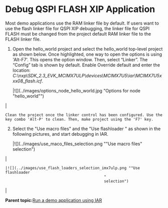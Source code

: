 # Debug QSPI FLASH XIP Application

Most demo applications use the RAM linker file by default. If users want to use the flash linker file for QSPI XIP debugging, the linker file for QSPI FLASH must be changed from the project default RAM linker file to the FLASH linker file.

1.  Open the hello\_world project and select the hello\_world top-level project as shown below. Once highlighted, one way to open the options is using 'Alt-F7'. This opens the option window. Then, select “Linker”. The “Config” tab is shown by default. Enable Override default and enter the location: *C:\\nxp\\SDK\_2.3\_EVK\_MCIMX7ULP\\devices\\MCIMX7U5\\iar\\MCIMX7U5xxx08\_flash.icf*.

    |![](../images/options_node_hello_world.jpg "Options for node "hello_world"")

|

    Clean the project once the linker control has been configured. Use the key combo 'Alt-P' to clean. Then, make project using the 'F7' key.

2.  Select the "Use macro files" and the "Use flashloader " as shown in the following pictures, and start debugging in IAR.

    |![](../images/use_maco_files_selection.png ""Use macro
												files"
												selection")

|

    |![](../images/use_flash_loaders_selection_imx7ulp.png ""Use flashloader
												"
												selection")

|


**Parent topic:**[Run a demo application using IAR](../topics/run_a_demo_application_using_iar.md)

